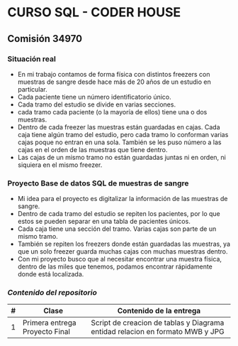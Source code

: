 # CURSO SQL - CODER HOUSE

## Comisión 34970

### Situación real
- En mi trabajo contamos de forma física con distintos freezers con muestras de sangre desde hace más de 20 años de un estudio en particular.
- Cada paciente tiene un número identificatorio único.
- Cada tramo del estudio se divide en varias secciones.
- cada tramo cada paciente (o la mayoría de ellos) tiene una o dos muestras.
- Dentro de cada freezer las muestras están guardadas en cajas. Cada caja tiene algún tramo del estudio, pero cada tramo lo conforman varias cajas poque no entran en una sola. También se les puso número a las cajas en el orden de las muestras que tiene dentro.
- Las cajas de un mismo tramo no están guardadas juntas ni en orden, ni siquiera en el mismo freezer.

### Proyecto Base de datos SQL de muestras de sangre
- Mi idea para el proyecto es digitalizar la información de las muestras de sangre.
- Dentro de cada tramo del estudio se repiten los pacientes, por lo que estos se pueden separar en una tabla de pacientes únicos.
- Cada caja tiene una sección del tramo. Varias cajas son parte de un mismo tramo.
- También se repiten los freezers donde están guardadas las muestras, ya que un solo freezer guarda muchas cajas con muchas muestras dentro.
- Con mi proyecto busco que al necesitar encontrar una muestra física, dentro de las miles que tenemos, podamos encontrar rápidamente donde está localizada.

### _Contenido del repositorio_
| # | Clase | Contenido de la entrega | 
| -------- | ---------| ---------|
|1| Primera entrega Proyecto Final | Script de creacion de tablas y Diagrama entidad relacion en formato MWB y JPG
